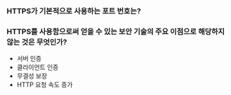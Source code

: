 ### HTTPS가 기본적으로 사용하는 포트 번호는?

### HTTPS를 사용함으로써 얻을 수 있는 보안 기술의 주요 이점으로 해당하지 않는 것은 무엇인가?

- 서버 인증
- 클라이언트 인증
- 무결성 보장
- HTTP 요청 속도 증가
